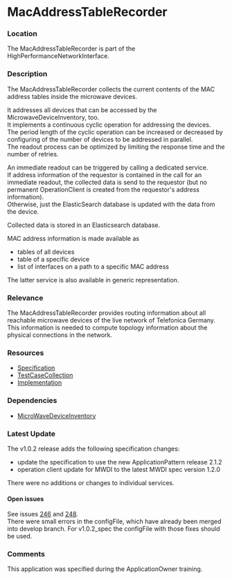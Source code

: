 # MacAddressTableRecorder  

### Location  
The MacAddressTableRecorder is part of the HighPerformanceNetworkInterface.  

### Description  
The MacAddressTableRecorder collects the current contents of the MAC address tables inside the microwave devices.  

It addresses all devices that can be accessed by the MicrowaveDeviceInventory, too.  
It implements a continuous cyclic operation for addressing the devices.  
The period length of the cyclic operation can be increased or decreased by configuring of the number of devices to be addressed in parallel.  
The readout process can be optimized by limiting the response time and the number of retries.  

An immediate readout can be triggered by calling a dedicated service.  
If address information of the requestor is contained in the call for an immediate readout, the collected data is send to the requestor (but no permanent OperationClient is created from the requestor's address information).  
Otherwise, just the ElasticSearch database is updated with the data from the device.  

Collected data is stored in an Elasticsearch database.  

MAC address information is made available as  
 - tables of all devices  
 - table of a specific device  
 - list of interfaces on a path to a specific MAC address  

The latter service is also available in generic representation.  

### Relevance  
The MacAddressTableRecorder provides routing information about all reachable microwave devices of the live network of Telefonica Germany.  
This information is needed to compute topology information about the physical connections in the network.  

### Resources  
- [Specification](./spec/)  
- [TestCaseCollection](./testing/)  
- [Implementation](./server/)  

### Dependencies  
- [MicroWaveDeviceInventory](https://github.com/openBackhaul/MicroWaveDeviceInventory)  

### Latest Update

The v1.0.2 release adds the following specification changes:  
- update the specification to use the new ApplicationPattern release 2.1.2
- operation client update for MWDI to the latest MWDI spec version 1.2.0

There were no additions or changes to individual services.  

#### Open issues

See issues [246](https://github.com/openBackhaul/MacAddressTableRecorder/issues/246) and [248](https://github.com/openBackhaul/MacAddressTableRecorder/issues/248).  
There were small errors in the configFile, which have already been merged into develop branch. For v1.0.2_spec the configFile with those fixes should be used.

### Comments  
This application was specified during the ApplicationOwner training.  
